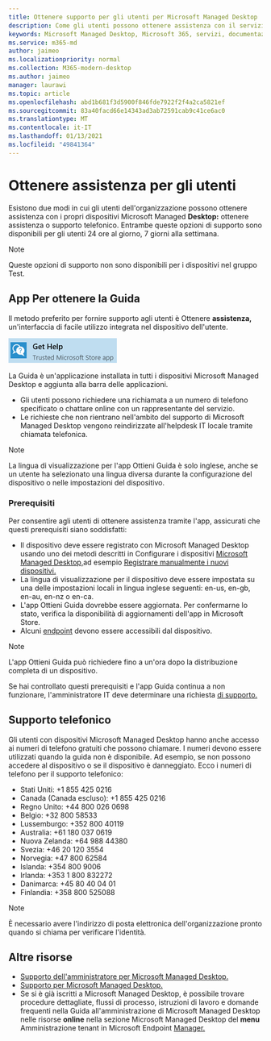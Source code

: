 ```yaml
---
title: Ottenere supporto per gli utenti per Microsoft Managed Desktop
description: Come gli utenti possono ottenere assistenza con il servizio e i dispositivi
keywords: Microsoft Managed Desktop, Microsoft 365, servizi, documentazione
ms.service: m365-md
author: jaimeo
ms.localizationpriority: normal
ms.collection: M365-modern-desktop
ms.author: jaimeo
manager: laurawi
ms.topic: article
ms.openlocfilehash: abd1b681f3d5900f846fde7922f2f4a2ca5821ef
ms.sourcegitcommit: 83a40facd66e14343ad3ab72591cab9c41ce6ac0
ms.translationtype: MT
ms.contentlocale: it-IT
ms.lasthandoff: 01/13/2021
ms.locfileid: "49841364"
---
```

# <a name="getting-help-for-users"></a>Ottenere assistenza per gli utenti

Esistono due modi in cui gli utenti dell'organizzazione possono ottenere assistenza con i propri dispositivi Microsoft Managed **Desktop:** ottenere assistenza o supporto telefonico. Entrambe queste opzioni di supporto sono disponibili per gli utenti 24 ore al giorno, 7 giorni alla settimana.
 
>[!NOTE]
>Queste opzioni di supporto non sono disponibili per i dispositivi nel gruppo Test.

## <a name="get-help-app"></a>App Per ottenere la Guida

Il metodo preferito per fornire supporto agli utenti è Ottenere **assistenza,** un'interfaccia di facile utilizzo integrata nel dispositivo dell'utente.  

![Icona dell'app Ottieni Guida](../../media/get-help.png)

La Guida è un'applicazione installata in tutti i dispositivi Microsoft Managed Desktop e aggiunta alla barra delle applicazioni. 

- Gli utenti possono richiedere una richiamata a un numero di telefono specificato o chattare online con un rappresentante del servizio.
- Le richieste che non rientrano nell'ambito del supporto di Microsoft Managed Desktop vengono reindirizzate all'helpdesk IT locale tramite chiamata telefonica.

> [!NOTE]
> La lingua di visualizzazione per l'app Ottieni Guida è solo inglese, anche se un utente ha selezionato una lingua diversa durante la configurazione del dispositivo o nelle impostazioni del dispositivo. 

### <a name="prerequisites"></a>Prerequisiti
Per consentire agli utenti di ottenere assistenza tramite l'app, assicurati che questi prerequisiti siano soddisfatti:

- Il dispositivo deve essere registrato con Microsoft Managed Desktop usando uno dei metodi descritti in Configurare i dispositivi [Microsoft Managed Desktop,](../get-started/set-up-devices.md)ad esempio [Registrare manualmente i nuovi dispositivi.](../get-started/register-devices-self.md)
- La lingua di visualizzazione per il dispositivo deve essere impostata su una delle impostazioni locali in lingua inglese seguenti: en-us, en-gb, en-au, en-nz o en-ca.
- L'app Ottieni Guida dovrebbe essere aggiornata. Per confermarne lo stato, verifica la disponibilità di aggiornamenti dell'app in Microsoft Store.
- Alcuni [endpoint](../get-ready/network.md#endpoints-allowed-that-are-necessary-for-microsoft-managed-desktop) devono essere accessibili dal dispositivo.

> [!NOTE]
> L'app Ottieni Guida può richiedere fino a un'ora dopo la distribuzione completa di un dispositivo.

Se hai controllato questi prerequisiti e l'app Guida continua a non funzionare, l'amministratore IT deve determinare una richiesta [di supporto.](admin-support.md)

## <a name="phone-support"></a>Supporto telefonico

Gli utenti con dispositivi Microsoft Managed Desktop hanno anche accesso ai numeri di telefono gratuiti che possono chiamare. I numeri devono essere utilizzati quando la guida non è disponibile. Ad esempio, se non possono accedere al dispositivo o se il dispositivo è danneggiato. Ecco i numeri di telefono per il supporto telefonico:

- Stati Uniti: +1 855 425 0216
- Canada (Canada escluso): +1 855 425 0216
- Regno Unito: +44 800 026 0698
- Belgio: +32 800 58533
- Lussemburgo: +352 800 40119
- Australia: +61 180 037 0619
- Nuova Zelanda: +64 988 44380
- Svezia: +46 20 120 3554
- Norvegia: +47 800 62584
- Islanda: +354 800 9006
- Irlanda: +353 1 800 832272
- Danimarca: +45 80 40 04 01
- Finlandia: +358 800 525088

>[!NOTE]
>È necessario avere l'indirizzo di posta elettronica dell'organizzazione pronto quando si chiama per verificare l'identità. 

## <a name="more-resources"></a>Altre risorse
- [Supporto dell'amministratore per Microsoft Managed Desktop.](admin-support.md) 
- [Supporto per Microsoft Managed Desktop.](../service-description/support.md)
- Se si è già iscritti a Microsoft Managed Desktop, è possibile trovare procedure dettagliate, flussi di processo, istruzioni di lavoro e domande frequenti nella Guida all'amministrazione di Microsoft Managed Desktop nelle risorse **online** nella sezione Microsoft Managed Desktop del **menu** Amministrazione tenant in Microsoft Endpoint [Manager.](https://endpoint.microsoft.com/)

